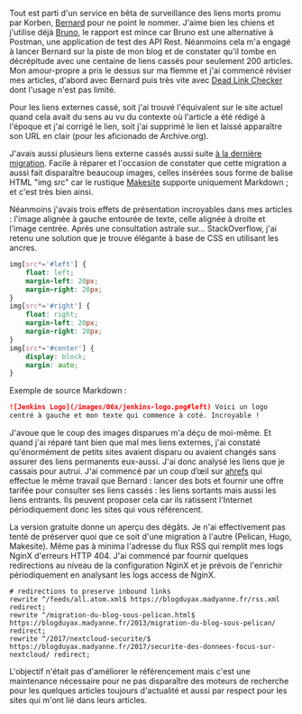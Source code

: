 <!-- title: Référencement influencé -->
<!-- category: Hébergement -->

Tout est parti d'un service en bêta de surveillance des liens morts promu par Korben, [Bernard](https://bernard.app/) pour ne point le nommer. J'aime bien les chiens et j'utilise déjà [Bruno](https://www.usebruno.com/), le rapport est mince car Bruno est une alternative à Postman, une application de test des API Rest. Néanmoins cela m'a engagé à lancer Bernard sur la piste de mon blog et de constater qu'il tombe en décrépitude avec une centaine de liens cassés pour seulement 200 articles. Mon amour-propre a pris le dessus sur ma flemme et j'ai commencé réviser mes articles, d'abord avec Bernard puis très vite avec [Dead Link Checker](https://www.deadlinkchecker.com/) dont l'usage n'est pas limité. 

Pour les liens externes cassé, soit j'ai trouvé l'équivalent sur le site actuel quand cela avait du sens au vu du contexte où l'article a été rédigé à l'époque et j'ai corrigé le lien, soit j'ai supprimé le lien et laissé apparaître son URL en clair (pour les aficionado de Archive.org).

J'avais aussi plusieurs liens externe cassés aussi suite [à la dernière migration](/2020/bilan-hebergement-2020/). Facile à réparer et l'occasion de constater que cette migration a aussi fait disparaître beaucoup images, celles insérées sous forme de balise HTML "img src" car le rustique [Makesite](https://github.com/kianby/blog) supporte uniquement Markdown ; et c'est très bien ainsi. 

Néanmoins j'avais trois effets de présentation incroyables dans mes articles : l'image alignée à gauche entourée de texte, celle alignée à droite et l'image centrée. Après une consultation astrale sur... StackOverflow, j'ai retenu une solution que je trouve élégante à base de CSS en utilisant les ancres.  


```css
img[src*='#left'] {
    float: left;
    margin-left: 20px;
    margin-right: 20px;
}
img[src*='#right'] {
    float: right;
    margin-left: 20px;
    margin-right: 20px;    
}
img[src*='#center'] {
    display: block;
    margin: auto;
}
```

Exemple de source Markdown : 

```markdown 
![Jenkins Logo](/images/06x/jenkins-logo.png#left) Voici un logo 
centré à gauche et mon texte qui commence à coté. Incroyable !   
```

J'avoue que le coup des images disparues m'a déçu de moi-même. Et quand j'ai réparé tant bien que mal mes liens externes, j'ai constaté qu'énormément de petits sites avaient disparu ou avaient changés sans assurer des liens permanents eux-aussi. J'ai donc analysé les liens que je cassais pour autrui. J'ai commencé par un coup d’œil sur [ahrefs](https://ahrefs.com/broken-link-checker) qui effectue le même travail que Bernard : lancer des bots et fournir une offre tarifée pour consulter ses liens cassés : les liens sortants mais aussi les liens entrants. Ils peuvent proposer cela car ils ratissent l'Internet périodiquement donc les sites qui vous référencent. 

La version gratuite donne un aperçu des dégâts. Je n'ai effectivement pas tenté de préserver quoi que ce soit d'une migration à l'autre (Pelican, Hugo, Makesite). Même pas à minima l'adresse du flux RSS qui remplit mes logs NginX d'erreurs HTTP 404. J'ai commencé par fournir quelques redirections au niveau de la configuration NginX et je prévois de l'enrichir périodiquement en analysant les logs access de NginX. 


```nginx
# redirections to preserve inbound links
rewrite ^/feeds/all.atom.xml$ https://blogduyax.madyanne.fr/rss.xml redirect;
rewrite ^/migration-du-blog-sous-pelican.html$ https://blogduyax.madyanne.fr/2013/migration-du-blog-sous-pelican/ redirect;
rewrite ^/2017/nextcloud-securite/$ https://blogduyax.madyanne.fr/2017/securite-des-donnees-focus-sur-nextcloud/ redirect;
``` 

L'objectif n'était pas d'améliorer le référencement mais c'est une maintenance nécessaire pour ne pas disparaître des moteurs de recherche pour les quelques articles toujours d'actualité et aussi par respect pour les sites qui m'ont lié dans leurs articles.


